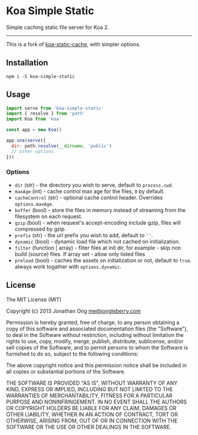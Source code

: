 # Koa Simple Static

Simple caching static file server for Koa 2.

--------

This is a fork of [koa-static-cache](https://github.com/koajs/static-cache), with simpler options.

## Installation

```
npm i -S koa-simple-static
```

## Usage

```javascript
import serve from 'koa-simple-static'
import { resolve } from 'path'
import Koa from 'koa'

const app = new Koa()

app.use(serve({
  dir: path.resolve(__dirname, 'public')
  // other options
}))
```

### Options

- `dir` (str) - the directory you wish to serve, default to `process.cwd`.
- `maxAge` (int) - cache control max age for the files, `0` by default.
- `cacheControl` (str) - optional cache control header. Overrides `options.maxAge`.
- `buffer` (bool) - store the files in memory instead of streaming from the filesystem on each request.
- `gzip` (bool) - when request's accept-encoding include gzip, files will compressed by gzip.
- `prefix` (str) - the url prefix you wish to add, default to `''`.
- `dynamic` (bool) - dynamic load file which not cached on initialization.
- `filter` (function | array) - filter files at init dir, for example - skip non build (source) files. If array set - allow only listed files
- `preload` (bool) - caches the assets on initialization or not, default to `true`. always work togather with `options.dynamic`.

## License

The MIT License (MIT)

Copyright (c) 2013 Jonathan Ong me@jongleberry.com

Permission is hereby granted, free of charge, to any person obtaining a copy
of this software and associated documentation files (the "Software"), to deal
in the Software without restriction, including without limitation the rights
to use, copy, modify, merge, publish, distribute, sublicense, and/or sell
copies of the Software, and to permit persons to whom the Software is
furnished to do so, subject to the following conditions:

The above copyright notice and this permission notice shall be included in
all copies or substantial portions of the Software.

THE SOFTWARE IS PROVIDED "AS IS", WITHOUT WARRANTY OF ANY KIND, EXPRESS OR
IMPLIED, INCLUDING BUT NOT LIMITED TO THE WARRANTIES OF MERCHANTABILITY,
FITNESS FOR A PARTICULAR PURPOSE AND NONINFRINGEMENT. IN NO EVENT SHALL THE
AUTHORS OR COPYRIGHT HOLDERS BE LIABLE FOR ANY CLAIM, DAMAGES OR OTHER
LIABILITY, WHETHER IN AN ACTION OF CONTRACT, TORT OR OTHERWISE, ARISING FROM,
OUT OF OR IN CONNECTION WITH THE SOFTWARE OR THE USE OR OTHER DEALINGS IN
THE SOFTWARE.
